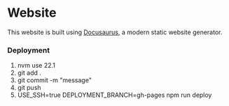 # Website

This website is built using [Docusaurus](https://docusaurus.io/), a modern static website generator.


### Deployment

1. nvm use 22.1
2. git add .
3. git commit -m "message"
4. git push 
5. USE_SSH=true DEPLOYMENT_BRANCH=gh-pages npm run deploy

